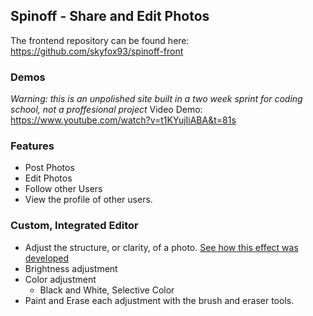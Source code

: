 ## Spinoff - Share and Edit Photos
  The frontend repository can be found here:
  https://github.com/skyfox93/spinoff-front
 ### Demos
 *Warning: this is an unpolished site built in a two week sprint for coding school, not a proffesional project*
  Video Demo: https://www.youtube.com/watch?v=t1KYujIiABA&t=81s
 ### Features
  + Post Photos  
  + Edit Photos  
  + Follow other Users  
  + View the profile of other users.   


 ### Custom, Integrated Editor
  + Adjust the structure, or clarity, of a photo.
    [See how this effect was developed](https://medium.com/skylar-salernos-tech-blog/mimicking-googles-pop-filter-using-canvas-blend-modes-d7da83590d1a)
  + Brightness adjustment
  + Color adjustment  
    + Black and White, Selective Color
  + Paint and Erase each adjustment with the brush and eraser tools.
